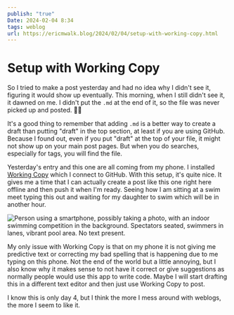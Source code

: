 ```yaml
---
publish: "true"
Date: 2024-02-04 8:34
tags: weblog
url: https://ericmwalk.blog/2024/02/04/setup-with-working-copy.html
---
```


# Setup with Working Copy

So I tried to make a post yesterday and had no idea why I didn't see it, figuring it would show up eventually. This morning, when I still didn't see it, it dawned on me. I didn't put the `.md` at the end of it, so the file was never picked up and posted. 🤦‍♂️

It's a good thing to remember that adding `.md` is a better way to create a draft than putting "draft" in the top section, at least if you are using GitHub. Because I found out, even if you put "draft" at the top of your file, it might not show up on your main post pages. But when you do searches, especially for tags, you will find the file.

Yesterday's entry and this one are all coming from my phone. I installed [Working Copy](https://workingcopy.app/) which I connect to GitHub. With this setup, it's quite nice. It gives me a time that I can actually create a post like this one right here offline and then push it when I'm ready. Seeing how I am sitting at a swim meet typing this out and waiting for my daughter to swim which will be in another hour.

![Person using a smartphone, possibly taking a photo, with an indoor swimming competition in the background. Spectators seated, swimmers in lanes, vibrant pool area. No text present.](https://ericmwalk.blog/uploads/2024/img-7748.png)

My only issue with Working Copy is that on my phone it is not giving me predictive text or correcting my bad spelling that is happening due to me typing on this phone. Not the end of the world but a little annoying, but I also know why it makes sense to not have it correct or give suggestions as normally people would use this app to write code. Maybe I will start drafting this in a different text editor and then just use Working Copy to post.

I know this is only day 4, but I think the more I mess around with weblogs, the more I seem to like it.
